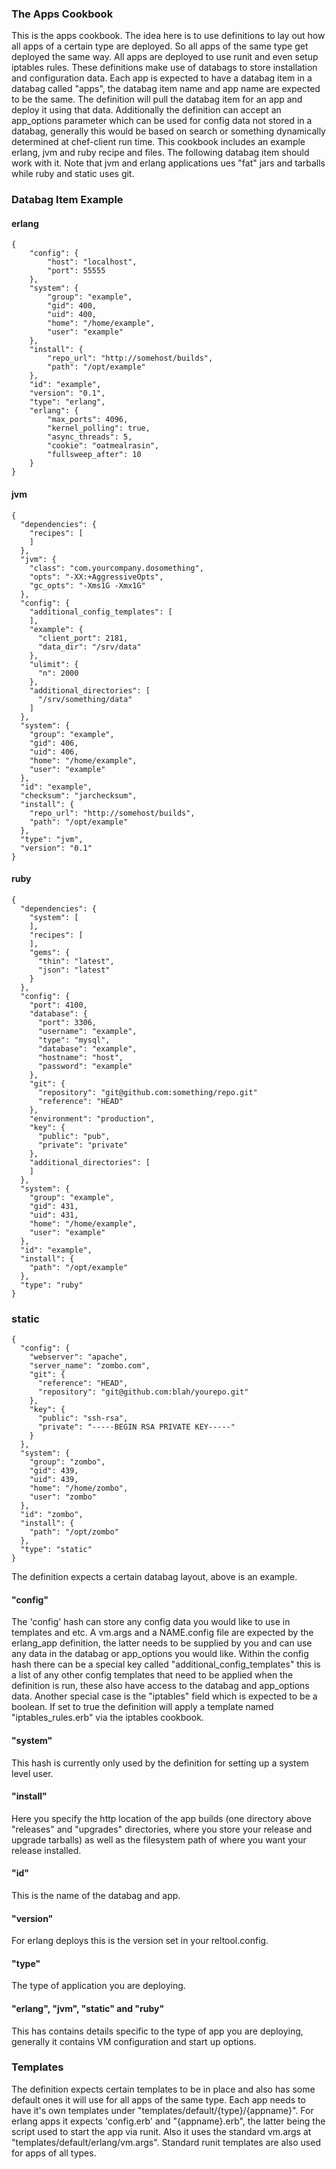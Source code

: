### The Apps Cookbook

This is the apps cookbook. The idea here is to use definitions to lay out how all apps of a certain type are deployed. So all apps of the same type get deployed the same way. All apps are deployed to use runit and even setup iptables rules. These definitions make use of databags to store installation and configuration data. Each app is expected to have a databag item in a databag called "apps", the databag item name and app name are expected to be the same. The definition will pull the databag item for an app and deploy it using that data. Additionally the definition can accept an app_options parameter which can be used for config data not stored in a databag, generally this would be based on search or something dynamically determined at chef-client run time. This cookbook includes an example erlang, jvm and ruby recipe and files. The following databag item should work with it. Note that jvm and erlang applications ues "fat" jars and tarballs while ruby and static uses git.

### Databag Item Example

#### erlang

    {
        "config": {
            "host": "localhost",
            "port": 55555
        },
        "system": {
            "group": "example",
            "gid": 400,
            "uid": 400,
            "home": "/home/example",
            "user": "example"
        },
        "install": {
            "repo_url": "http://somehost/builds",
            "path": "/opt/example"
        },
        "id": "example",
        "version": "0.1",
        "type": "erlang",
        "erlang": {
            "max_ports": 4096,
            "kernel_polling": true,
            "async_threads": 5,
            "cookie": "oatmealrasin",
            "fullsweep_after": 10
        }
    }

#### jvm

    {
      "dependencies": {
        "recipes": [
        ]
      },
      "jvm": {
        "class": "com.yourcompany.dosomething",
        "opts": "-XX:+AggressiveOpts",
        "gc_opts": "-Xms1G -Xmx1G"
      },
      "config": {
        "additional_config_templates": [
        ],
        "example": {
          "client_port": 2181,
          "data_dir": "/srv/data"
        },
        "ulimit": {
          "n": 2000
        },
        "additional_directories": [
          "/srv/something/data"
        ]
      },
      "system": {
        "group": "example",
        "gid": 406,
        "uid": 406,
        "home": "/home/example",
        "user": "example"
      },
      "id": "example",
      "checksum": "jarchecksum",
      "install": {
        "repo_url": "http://somehost/builds",
        "path": "/opt/example"
      },
      "type": "jvm",
      "version": "0.1"
    }

#### ruby

    {
      "dependencies": {
        "system": [
        ],
        "recipes": [
        ],
        "gems": {
          "thin": "latest",
          "json": "latest"
        }
      },
      "config": {
        "port": 4100,
        "database": {
          "port": 3306,
          "username": "example",
          "type": "mysql",
          "database": "example",
          "hostname": "host",
          "password": "example"
        },
        "git": {
          "repository": "git@github.com:something/repo.git"
          "reference": "HEAD"
        },
        "environment": "production",
        "key": {
          "public": "pub",
          "private": "private"
        },
        "additional_directories": [
        ]
      },
      "system": {
        "group": "example",
        "gid": 431,
        "uid": 431,
        "home": "/home/example",
        "user": "example"
      },
      "id": "example",
      "install": {
        "path": "/opt/example"
      },
      "type": "ruby"
    }

### static

    {
      "config": {
        "webserver": "apache",
        "server_name": "zombo.com",
        "git": {
          "reference": "HEAD",
          "repository": "git@github.com:blah/yourepo.git"
        },
        "key": {
          "public": "ssh-rsa",
          "private": "-----BEGIN RSA PRIVATE KEY-----"
        }
      },
      "system": {
        "group": "zombo",
        "gid": 439,
        "uid": 439,
        "home": "/home/zombo",
        "user": "zombo"
      },
      "id": "zombo",
      "install": {
        "path": "/opt/zombo"
      },
      "type": "static"
    }


The definition expects a certain databag layout, above is an example. 

#### "config"

The 'config' hash can store any config data you would like to use in templates and etc. A vm.args and a NAME.config file are expected by the erlang_app definition, the latter needs to be supplied by you and can use any data in the databag or app_options you would like. Within the config hash there can be a special key called "additional_config_templates" this is a list of any other config templates that need to be applied when the definition is run, these also have access to the databag and app_options data. Another special case is the "iptables" field which is expected to be a boolean. If set to true the definition will apply a template named "iptables_rules.erb" via the iptables cookbook.

#### "system"

This hash is currently only used by the definition for setting up a system level user.

#### "install"

Here you specify the http location of the app builds (one directory above "releases" and "upgrades" directories, where you store your release and upgrade tarballs) as well as the filesystem path of where you want your release installed.

#### "id"

This is the name of the databag and app.

#### "version"

For erlang deploys this is the version set in your reltool.config.

#### "type"

The type of application you are deploying.

#### "erlang", "jvm", "static" and "ruby"

This has contains details specific to the type of app you are deploying, generally it contains VM configuration and start up options.

### Templates

The definition expects certain templates to be in place and also has some default ones it will use for all apps of the same type. Each app needs to have it's own templates under "templates/default/{type}/{appname}". For erlang apps it expects 'config.erb' and "{appname}.erb", the latter being the script used to start the app via runit. Also it uses the standard vm.args at "templates/default/erlang/vm.args". Standard runit templates are also used for apps of all types.
